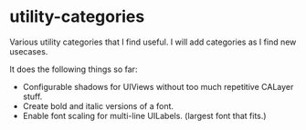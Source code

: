 utility-categories
==================

Various utility categories that I find useful.  I will add categories as I find new usecases.

It does the following things so far:
* Configurable shadows for UIViews without too much repetitive CALayer stuff.
* Create bold and italic versions of a font.
* Enable font scaling for multi-line UILabels. (largest font that fits.)